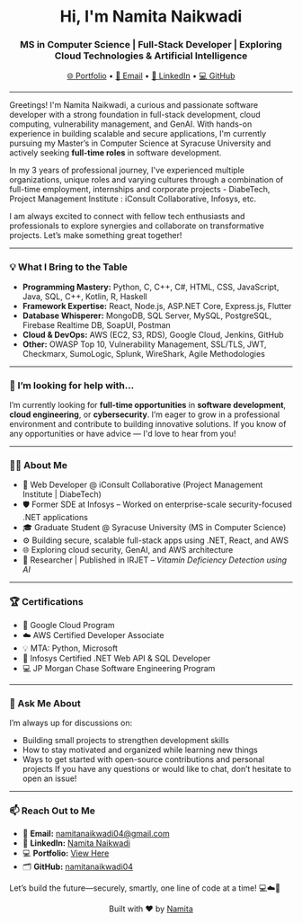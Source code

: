 <h1 align="center">Hi, I'm Namita Naikwadi </h1>
<h3 align="center">MS in Computer Science | Full-Stack Developer | Exploring Cloud Technologies & Artificial Intelligence</h3>

<p align="center">
  <a href="https://namitanaikwadi04.github.io/Portfolio/" target="_blank">🌐 Portfolio</a> •
  <a href="mailto:namitanaikwadi04@gmail.com">📧 Email</a> •
  <a href="https://www.linkedin.com/in/namita-naikwadi/" target="_blank">🔗 LinkedIn</a> •
  <a href="https://github.com/namitanaikwadi04" target="_blank">💻 GitHub</a>
</p>

---

Greetings! I'm Namita Naikwadi, a curious and passionate software developer with a strong foundation in full-stack development, cloud computing, vulnerability management, and GenAI. With hands-on experience in building scalable and secure applications, I'm currently pursuing my Master’s in Computer Science at Syracuse University and actively seeking **full-time roles** in software development.

In my 3 years of professional journey, I've experienced multiple organizations, unique roles and varying cultures through a combination of full-time employment, internships and corporate projects - DiabeTech, Project Management Institute : iConsult Collaborative, Infosys, etc. 

I am always excited to connect with fellow tech enthusiasts and professionals to explore synergies and collaborate on transformative projects. Let’s make something great together!

---

### 💡 What I Bring to the Table

- **Programming Mastery:** Python, C, C++, C#, HTML, CSS, JavaScript, Java, SQL, C++, Kotlin, R, Haskell
- **Framework Expertise:** React, Node.js, ASP.NET Core, Express.js, Flutter  
- **Database Whisperer:** MongoDB, SQL Server, MySQL, PostgreSQL, Firebase Realtime DB, SoapUI, Postman
- **Cloud & DevOps:** AWS (EC2, S3, RDS), Google Cloud, Jenkins, GitHub  
- **Other:** OWASP Top 10, Vulnerability Management, SSL/TLS, JWT, Checkmarx, SumoLogic, Splunk, WireShark, Agile Methodologies

---

### 🤔 I’m looking for help with...

I’m currently looking for **full-time opportunities** in **software development**, **cloud engineering**, or **cybersecurity**. I’m eager to grow in a professional environment and contribute to building innovative solutions. If you know of any opportunities or have advice — I'd love to hear from you!

---

### 👩‍💻 About Me

- 💼 Web Developer @ iConsult Collaborative (Project Management Institute | DiabeTech)
- 🛡️ Former SDE at Infosys – Worked on enterprise-scale security-focused .NET applications
- 🎓 Graduate Student @ Syracuse University (MS in Computer Science)
- ⚙️ Building secure, scalable full-stack apps using .NET, React, and AWS
- 🌐 Exploring cloud security, GenAI, and AWS architecture
- 📝 Researcher | Published in IRJET – *Vitamin Deficiency Detection using AI*

---


<!--### 📊 GitHub Stats

<p align="center">
  <img src="https://github-readme-stats.vercel.app/api?username=namitanaikwadi04&show_icons=true&theme=radical" alt="namita stats"/>
  <br/>
  <img src="https://github-readme-streak-stats.herokuapp.com/?user=namitanaikwadi04&theme=radical" alt="namita streak"/>
</p>-->




### 🏆 Certifications

- 🏅 Google Cloud Program
- ☁️ AWS Certified Developer Associate
- 💡 MTA: Python, Microsoft
- 🧩 Infosys Certified .NET Web API & SQL Developer
- 💻 JP Morgan Chase Software Engineering Program

---

### 💬 Ask Me About

I’m always up for discussions on:

- Building small projects to strengthen development skills
- How to stay motivated and organized while learning new things
- Ways to get started with open-source contributions and personal projects
If you have any questions or would like to chat, don’t hesitate to open an issue!
---

### 📫 Reach Out to Me

- 📧 **Email:** namitanaikwadi04@gmail.com  
- 🔗 **LinkedIn:** [Namita Naikwadi](https://www.linkedin.com/in/namita-naikwadi/)  
- 💻 **Portfolio:** [View Here](https://namitanaikwadi04.github.io/Portfolio/)  
- 🗂️ **GitHub:** [namitanaikwadi04](https://github.com/namitanaikwadi04)

Let’s build the future—securely, smartly, one line of code at a time! 💻☁️🔐


<!--
**namitanaikwadi04/namitanaikwadi04** is a ✨ _special_ ✨ repository because its `README.md` (this file) appears on your GitHub profile.

Here are some ideas to get you started:

- 🔭 I’m currently working on ...
- 🌱 I’m currently learning ...
- 👯 I’m looking to collaborate on ...
- 🤔 I’m looking for help with ...
- 💬 Ask me about ...
- 📫 How to reach me: ...
- 😄 Pronouns: ...
- ⚡ Fun fact: ...
-->

<p align="center">
  Built with ❤️ by <a href="https://github.com/namitanaikwadi04">Namita</a>
</p>
